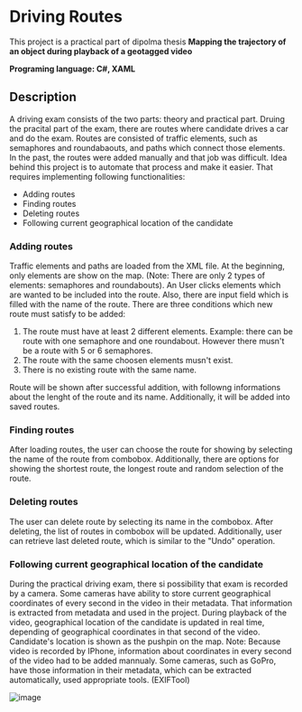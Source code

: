 # Driving Routes
This project is a practical part of dipolma thesis **Mapping the trajectory of an object during playback of a geotagged video**

**Programing language: C#, XAML**


## Description
A driving exam consists of the two parts: theory and practical part. Druing the pracital part of the exam, there are routes where candidate drives a car and do the exam. Routes are consisted of traffic elements, such as semaphores and roundabaouts, and paths which connect those elements. In the past, the routes were added manually and that job was difficult. Idea behind this project is to automate that process and make it easier. That requires implementing following functionalities:
* Adding routes
* Finding routes
* Deleting routes
* Following current geographical location of the candidate

### Adding routes
Traffic elements and paths are loaded from the XML file. At the beginning, only elements are show on the map. (Note: There are only 2 types of elements: semaphores and roundabouts). An User clicks elements which are wanted to be included into the route. Also, there are input field which is filled with the name of the route. There are three conditions which new route must satisfy to be added: 
1. The route must have at least 2 different elements. Example: there can be route with one semaphore and one roundabout. However there musn't be a route with 5 or 6 semaphores.
2. The route with the same choosen elements musn't exist.
3. There is no existing route with the same name.

Route will be shown after successful addition, with followng informations about the lenght of the route and its name. Additionally, it will be added into saved routes.

### Finding routes
After loading routes, the user can choose the route for showing by selecting the name of the route from combobox. Additionally, there are options for showing the shortest route, the longest route and random selection of the route.  

### Deleting routes
The user can delete route by selecting its name in the combobox. After deleting, the list of routes in combobox will be updated. Additionally, user can retrieve last deleted route, which is similar to the "Undo" operation.   

### Following current geographical location of the candidate
During the practical driving exam, there si possibility that exam is recorded by a camera. Some cameras have ability to store current geographical coordinates of every second in the video in their metadata. That information is extracted from metadata and used in the project. During playback of the video, geographical location of the candidate is updated in real time, depending of geographical coordinates in that second of the video. Candidate's location is shown as the pushpin on the map. 
Note: Because video is recorded by IPhone, information about coordinates in every second of the video had to be added mannualy. Some cameras, such as GoPro, have those information in their metadata, which can be extracted automatically, used appropriate tools. (EXIFTool)

![image](https://github.com/VidakGrujic/Driving-Routes/assets/101202438/502e9d86-00a6-45d2-9461-741c9e952168)


